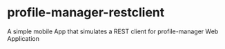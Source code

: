 # profile-manager-restclient
A simple mobile App that simulates a REST client for profile-manager Web Application
